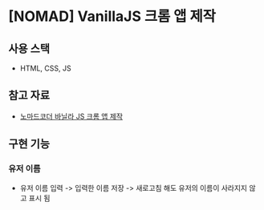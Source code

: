 # [NOMAD] VanillaJS 크롬 앱 제작

## 사용 스택
- HTML, CSS, JS

## 참고 자료
- [노마드코더 바닐라 JS 크롬 앱 제작](https://nomadcoders.co/javascript-for-beginners/lobby)

## 구현 기능
### 유저 이름 
- 유저 이름 입력 -> 입력한 이름 저장 -> 새로고침 해도 유저의 이름이 사라지지 않고 표시 됨
